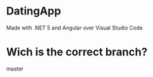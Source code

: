 # DatingApp
Made with .NET 5 and Angular over Visual Studio Code

# Wich is the correct branch?
master
